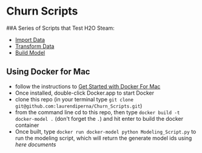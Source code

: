 # Churn Scripts

##A Series of Scripts that Test H2O Steam:
- [Import Data](https://github.com/laurendiperna/Churn_Scripts/blob/master/Extraction_Script.py)
- [Transform Data](https://github.com/laurendiperna/Churn_Scripts/blob/master/Transformation_Script.py)
- [Build Model](https://github.com/laurendiperna/Churn_Scripts/blob/master/Modeling_Script.py)

## Using Docker for Mac
- follow the instructions to [Get Started with Docker For Mac](https://docs.docker.com/docker-for-mac/)
- Once installed, double-click Docker.app to start Docker
- clone this repo (in your terminal type `git clone git@github.com:laurendiperna/Churn_Scripts.git`)
- from the command line cd to this repo, then type `docker build -t docker-model .` (don't forget the `.`) and hit enter to build the docker container
- Once built, type `docker run docker-model python Modeling_Script.py` to run the modeling script, which will return the generate model ids using *here documents*
